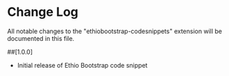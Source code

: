 # Change Log

All notable changes to the "ethiobootstrap-codesnippets" extension will be documented in this file.

##[1.0.0]
- Initial release of Ethio Bootstrap code snippet